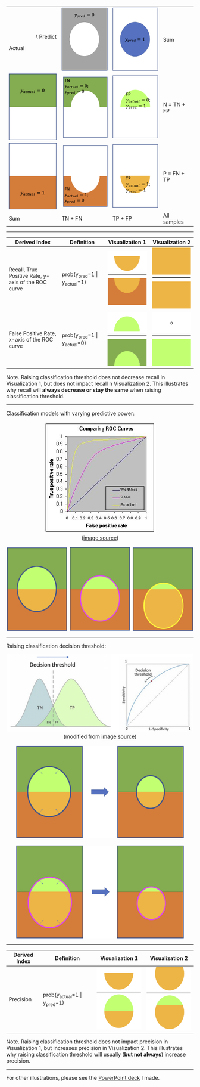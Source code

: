 

<table>
  <tr>
    <td><p align="right">\ Predict</p>Actual</td>
    <td><img src="./images/y_pred=0.png" width="150px"></td>
    <td><img src="./images/y_pred=1.png" width="150px"></td>
    <td>Sum</td>
  </tr>
  <tr>
    <td>
      <img src="./images/y_actual=0.png" width="150px">
    </td>
    <td>
      <img src="./images/TN.png" width="150px">
    </td>
    <td>
      <img src="./images/FP.png" width="150px">
    </td>
    <td>
      N = TN + FP
    </td>
  </tr>
  <tr>
    <td>
      <img src="./images/y_actual=1.png" width="150px">
    </td>
    <td>
      <img src="./images/FN.png" width="150px">
    </td>
    <td>
      <img src="./images/TP.png" width="150px">
    </td>
    <td>
      P = FN + TP
    </td>
  </tr>
  <tr>
    <td>Sum</td>
    <td>TN + FN</td>
    <td>TP + FP</td>
    <td>All samples</td>
  </tr>
  </table>

<hr>

Derived Index | Definition | Visualization 1 | Visualization 2
--- | --- | --- | ---
Recall, True Positive Rate, y-axis of the ROC curve | prob(y<sub>pred</sub>=1 \| y<sub>actual</sub>=1) | <img src="./images/recall_1.png" width="150px"> | <img src="./images/recall_2.png" width="150px">
False Positive Rate, x-axis of the ROC curve | prob(y<sub>pred</sub>=1 \| y<sub>actual</sub>=0) | <img src="./images/FPR_1.png" width="150px"> | <img src="./images/FPR_2.png" width="150px">

Note. Raising classification threshold does not decrease recall in Visualization 1, but does not impact recall n Visualization 2.
This illustrates why recall will **always decrease or stay the same** when raising classification threshold.

<hr>

Classification models with varying predictive power:<br/>
<p align="center"><img src="./images/roccomp.jpg" width="300px"><br/>(<a href="http://gim.unmc.edu/dxtests/roc3.htm">image source</a>)<br/><br/><img src="./images/ROC_curve_better_models.png" width="500px"></p>

<hr>

Raising classification decision threshold:<br/>
<p align="center"><img src="./images/decision_threshold.png" width="500px"><br/>(modified from <a href="https://towardsdatascience.com/fine-tuning-a-classifier-in-scikit-learn-66e048c21e65">image source</a>)<br/><br/><img src="./images/higher_decision_threshold_1.png" width="450px"><br/><br/><img src="./images/higher_decision_threshold_2.png" width="450px"></p>

<hr>

Derived Index | Definition | Visualization 1 | Visualization 2
--- | --- | --- | ---
Precision | prob(y<sub>actual</sub>=1 \| y<sub>pred</sub>=1) | <img src="./images/precision_1.png" width="150px"> | <img src="./images/precision_2.png" width="150px">

Note. Raising classification threshold does not impact precision in Visualization 1, but increases precision in Visualization 2.
This illustrates why raising classification threshold will usually (**but not always**) increase precision.

<hr>

For other illustrations, please see the <a href="./images/visualization_of_confusion_matrix.pptx">PowerPoint deck</a> I made.
